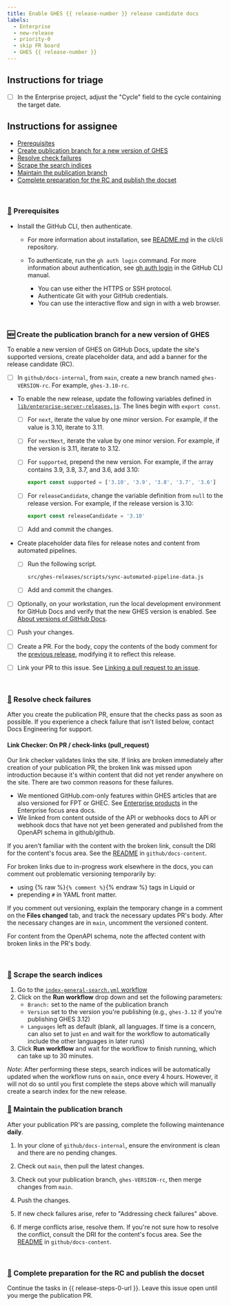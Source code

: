 ```yaml
---
title: Enable GHES {{ release-number }} release candidate docs
labels:
  - Enterprise
  - new-release
  - priority-0
  - skip FR board
  - GHES {{ release-number }}
---
```


## Instructions for triage

- [ ] In the Enterprise project, adjust the "Cycle" field to the cycle containing the target date.

## Instructions for assignee

- [Prerequisites](#prerequisites)
- [Create publication branch for a new version of GHES](#creation)
- [Resolve check failures](#check-failures)
- [Scrape the search indices](#scrape-search-indices)
- [Maintain the publication branch](#maintenance)
- [Complete preparation for the RC and publish the docset](#publication)

<br/>
<a name="prerequisites">

### [👀](#prerequisites) Prerequisites

- Install the GitHub CLI, then authenticate.

  - For more information about installation, see [README.md](https://github.com/cli/cli#installation) in the cli/cli repository.
  - To authenticate, run the `gh auth login` command. For more information about authentication, see [gh auth login](https://cli.github.com/manual/gh_auth_login) in the GitHub CLI manual.

    - You can use either the HTTPS or SSH protocol.
    - Authenticate Git with your GitHub credentials.
    - You can use the interactive flow and sign in with a web browser.

<br/>
<a name="creation">

### [🆕](#creation) Create the publication branch for a new version of GHES

To enable a new version of GHES on GitHub Docs, update the site's supported versions, create placeholder data, and add a banner for the release candidate (RC).

- [ ] In `github/docs-internal`, from `main`, create a new branch named <code>ghes-VERSION-rc</code>. For example, `ghes-3.10-rc`.

- To enable the new release, update the following variables defined in [`lib/enterprise-server-releases.js`](https://github.com/github/docs-internal/blob/main/src/versions/lib/enterprise-server-releases.js). The lines begin with `export const`.

  - [ ] For `next`, iterate the value by one minor version. For example, if the value is 3.10, iterate to 3.11.

  - [ ] For `nextNext`, iterate the value by one minor version. For example, if the version is 3.11, iterate to 3.12.

  - [ ] For `supported`, prepend the new version. For example, if the array contains 3.9, 3.8, 3.7, and 3.6, add 3.10:

     ```js
     export const supported = ['3.10', '3.9', '3.8', '3.7', '3.6']
     ```

  - [ ] For `releaseCandidate`, change the variable definition from `null` to the release version. For example, if the release version is 3.10:

     ```js
     export const releaseCandidate = '3.10'
     ```

  - [ ] Add and commit the changes.

- Create placeholder data files for release notes and content from automated pipelines.

  - [ ] Run the following script.

    ```shell
    src/ghes-releases/scripts/sync-automated-pipeline-data.js
    ```

  - [ ] Add and commit the changes.

- [ ] Optionally, on your workstation, run the local development environment for GitHub Docs and verify that the new GHES version is enabled. See [About versions of GitHub Docs](https://docs.github.com/get-started/learning-about-github/about-versions-of-github-docs).

- [ ] Push your changes.

- [ ] Create a PR. For the body, copy the contents of the body comment for the [previous release](https://github.com/github/docs-internal/pull/44684), modifying it to reflect this release.

- [ ] Link your PR to this issue. See [Linking a pull request to an issue](https://docs.github.com/issues/tracking-your-work-with-issues/linking-a-pull-request-to-an-issue#manually-linking-a-pull-request-to-an-issue-using-the-pull-request-sidebar).

<br/>
<a name="check-failures">

### [🚨](#check-failures) Resolve check failures

After you create the publication PR, ensure that the checks pass as soon as possible. If you experience a check failure that isn't listed below, contact Docs Engineering for support.

#### Link Checker: On PR / check-links (pull_request)

Our link checker validates links the site. If links are broken immediately after creation of your publication PR, the broken link was missed upon introduction because it's within content that did not yet render anywhere on the site. There are two common reasons for these failures.

- We mentioned GitHub.com-only features within GHES articles that are also versioned for FPT or GHEC. See [Enterprise products](https://github.com/github/docs-content/blob/main/focus-areas/enterprise/writing-for-enterprise/products.md#feature-availability) in the Enterprise focus area docs.
- We linked from content outside of the API or webhooks docs to API or webhook docs that have not yet been generated and published from the OpenAPI schema in github/github.

If you aren't familiar with the content with the broken link, consult the DRI for the content's focus area. See the [README](https://github.com/github/docs-content/blob/main/focus-areas/README.md) in `github/docs-content`.

For broken links due to in-progress work elsewhere in the docs, you can comment out problematic versioning temporarily by:
- using {% raw %}`{% comment %}`{% endraw %} tags in Liquid or
- prepending `#` in YAML front matter.

If you comment out versioning, explain the temporary change in a comment on the **Files changed** tab, and track the necessary updates PR's body. After the necessary changes are in `main`, uncomment the versioned content.

For content from the OpenAPI schema, note the affected content with broken links in the PR's body.

<a name="rest-pull-request">

<br/>

<a name="scrape-search-indices">

### [🔎](#scrape-search-indices) Scrape the search indices

1. Go to the [`index-general-search.yml` workflow](https://github.com/github/docs-internal/actions/workflows/index-general-search.yml)
1. Click on the **Run workflow** drop down and set the following parameters:
    - `Branch:` set to the name of the publication branch
    - `Version` set to the version you're publishing (e.g., `ghes-3.12` if you're publishing GHES 3.12)
    - `Languages` left as default (blank, all languages. If time is a concern, can also set to just `en` and wait for the workflow to automatically include the other languages in later runs)
1. Click **Run workflow** and wait for the workflow to finish running, which can take up to 30 minutes.

_Note_: After performing these steps, search indices will be automatically updated when the workflow runs on `main`, once every 4 hours. However, it will not do so until you first complete the steps above which will manually create a search index for the new release.

<a name="maintenance">

### [🔁](#maintenance) Maintain the publication branch

After your publication PR's are passing, complete the following maintenance **daily**.

1. In your clone of `github/docs-internal`, ensure the environment is clean and there are no pending changes.

1. Check out `main`, then pull the latest changes.

1. Check out your publication branch,  <code>ghes-VERSION-rc</code>, then merge changes from `main`.

1. Push the changes.

1. If new check failures arise, refer to "Addressing check failures" above.

1. If merge conflicts arise, resolve them. If you're not sure how to resolve the conflict, consult the DRI for the content's focus area. See the [README](https://github.com/github/docs-content/blob/main/focus-areas/README.md) in `github/docs-content`.

<br/>
<a name="publication">

### [🚢](#publication) Complete preparation for the RC and publish the docset

Continue the tasks in {{ release-steps-0-url }}. Leave this issue open until you merge the publication PR.
